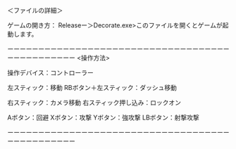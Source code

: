 ＜ファイルの詳細＞

ゲームの開き方：
Releaseー＞Decorate.exe>このファイルを開くとゲームが起動します。

ーーーーーーーーーーーーーーーーーーーーーーーーーーーーーーーーーーーーーーーーーーーーーーー
<操作方法>

操作デバイス：コントローラー

左スティック：移動
RBボタン＋左スティック：ダッシュ移動

右スティック：カメラ移動
右スティック押し込み：ロックオン

Aボタン：回避
Xボタン：攻撃
Yボタン：強攻撃
LBボタン：射撃攻撃

ーーーーーーーーーーーーーーーーーーーーーーーーーーーーーーーーーーーーーーーーーーーーーーー
